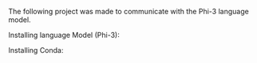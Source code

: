 The following project was made to communicate with the Phi-3 language model.

Installing language Model (Phi-3):

Installing Conda:



